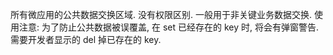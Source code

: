 所有微应用的公共数据交换区域. 没有权限区别. 一般用于非关键业务数据交换. 
使用注意: 为了防止公共数据被误覆盖, 在 set 已经存在的 key 时, 将会有弹窗警告. 需要开发者显示的 del 掉已存在的 key. 
